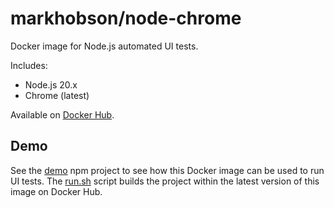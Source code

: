 # markhobson/node-chrome

Docker image for Node.js automated UI tests.

Includes:

* Node.js 20.x
* Chrome (latest)

Available on [Docker Hub](https://hub.docker.com/r/markhobson/node-chrome/).

## Demo

See the [demo](demo) npm project to see how this Docker image can be used to run UI tests. The [run.sh](demo/run.sh) script builds the project within the latest version of this image on Docker Hub.
